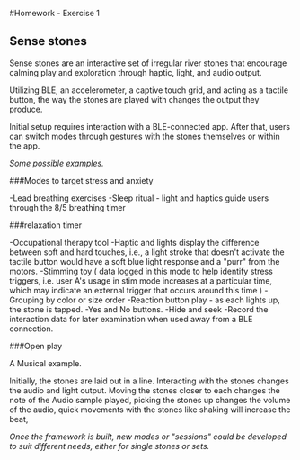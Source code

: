 #Homework - Exercise 1
## Sense stones
Sense stones are an interactive set of irregular river stones that encourage calming play and exploration through haptic, light, and audio output.

Utilizing BLE, an accelerometer, a captive touch grid, and acting as a tactile button, the way the stones are played with changes the output they produce.

Initial setup requires interaction with a BLE-connected app. After that, users can switch modes through gestures with the stones themselves or within the app.

*Some possible examples.*

###Modes to target stress and anxiety

-Lead breathing exercises
-Sleep ritual - light and haptics guide users through the 8/5 breathing timer

###relaxation timer

-Occupational therapy tool
-Haptic and lights display the difference between soft and hard touches, i.e., a light stroke that doesn't activate the tactile button would have a soft blue light response and a "purr" from the motors.
-Stimming toy (  data logged in this mode to help identify stress triggers, i.e.  user A's usage in stim mode increases at a particular time, which may indicate an external trigger that occurs around this time )
-Grouping by color or size order
-Reaction button play - as each lights up, the stone is tapped.
-Yes and No buttons.
-Hide and seek
-Record the interaction data for later examination when used away from a BLE connection. 

###Open play

A Musical example.

Initially, the stones are laid out in a line. Interacting with the stones changes the audio and light output. Moving the stones closer to each changes the note of the Audio sample played, picking the stones up changes the volume of the audio,  quick movements with the stones like shaking will increase the beat,

*Once the framework is built, new modes or "sessions" could be developed to suit different needs, either for single stones or sets.*

